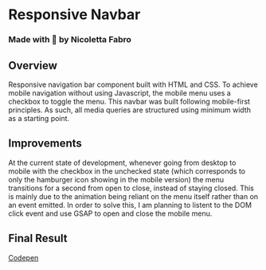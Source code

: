# Responsive Navbar
### Made with :sparkling_heart: by Nicoletta Fabro

## Overview
Responsive navigation bar component built with HTML and CSS. To achieve mobile navigation without using Javascript, the mobile menu uses a checkbox to toggle the menu.
This navbar was built following mobile-first principles. As such, all media queries are structured using minimum width as a starting point.

## Improvements
At the current state of development, whenever going from desktop to mobile with the checkbox in the unchecked state (which corresponds to only the hamburger icon showing in the mobile version) the menu transitions for a second from open to close, instead of staying closed. This is mainly due to the animation being reliant on the menu itself rather than on an event emitted.
In order to solve this, I am planning to listent to the DOM click event and use GSAP to open and close the mobile menu.

## Final Result
[Codepen](https://codepen.io/nicolettafbr/pen/KKNydVK)

